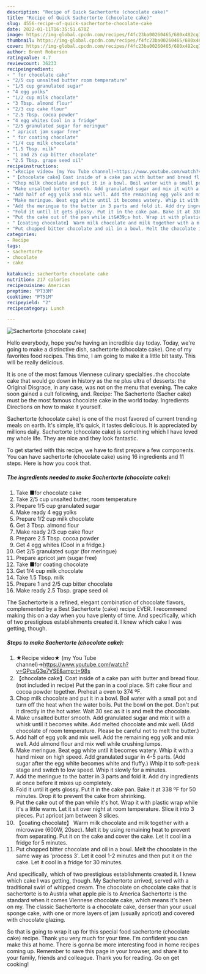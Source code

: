 ```yaml
---
description: "Recipe of Quick Sachertorte (chocolate cake)"
title: "Recipe of Quick Sachertorte (chocolate cake)"
slug: 4556-recipe-of-quick-sachertorte-chocolate-cake
date: 2022-01-11T16:35:51.670Z
image: https://img-global.cpcdn.com/recipes/f4fc23ba00260465/680x482cq70/sachertorte-chocolate-cake-recipe-main-photo.jpg
thumbnail: https://img-global.cpcdn.com/recipes/f4fc23ba00260465/680x482cq70/sachertorte-chocolate-cake-recipe-main-photo.jpg
cover: https://img-global.cpcdn.com/recipes/f4fc23ba00260465/680x482cq70/sachertorte-chocolate-cake-recipe-main-photo.jpg
author: Brent Roberson
ratingvalue: 4.7
reviewcount: 36233
recipeingredient:
- " for chocolate cake"
- "2/5 cup unsalted butter room temperature"
- "1/5 cup granulated sugar"
- "4 egg yolks"
- "1/2 cup milk chocolate"
- "3 Tbsp. almond flour"
- "2/3 cup cake flour"
- "2.5 Tbsp. cocoa powder"
- "4 egg whites Cool in a fridge"
- "2/5 granulated sugar for meringue"
- " apricot jam sugar free"
- " for coating chocolate"
- "1/4 cup milk chocolate"
- "1.5 Tbsp. milk"
- "1 and 25 cup bitter chocolate"
- "2.5 Tbsp. grape seed oil"
recipeinstructions:
- "★Recipe video★ (my You Tube channel)→https://www.youtube.com/watch?v=GPcsG3e7VSE&amp;t=98s"
- "【chocolate cake】Coat inside of a cake pan with butter and bread flour.(not included in recipe) Put the pan in a cool place. Sift cake flour and cocoa powder together. Preheat a oven to 374 ºF."
- "Chop milk chocolate and put it in a bowl. Boil water with a small pot and turn off the heat when the water boils. Put the bowl on the pot. Don&#39;t put it directly in the hot water. Wait 30 sec as it is and melt the chocolate."
- "Make unsalted butter smooth. Add granulated sugar and mix it with a whisk until it becomes white. Add melted chocolate and mix well. (Add chocolate of room temperature. Please be careful not to melt the butter.)"
- "Add half of egg yolk and mix well. Add the remaining egg yolk and mix well. Add almond flour and mix well while crushing lumps."
- "Make meringue. Beat egg white until it becomes watery. Whip it with a hand mixer on high speed. Add granulated sugar in 4-5 parts. (Add sugar after the egg white becomes white and fluffy.) Whip it to soft-peak stage and switch to low speed. Whip it slowly for a minutes."
- "Add the meringue to the batter in 3 parts and fold it. Add dry ingredients at once before it mixes up completely."
- "Fold it until it gets glossy. Put it in the cake pan. Bake it at 338 ºF for 50 minutes. Drop it to prevent the cake from shrinking."
- "Put the cake out of the pan while it&#39;s hot. Wrap it with plastic wrap while it&#39;s a little warm. Let it sit over night at room temperature. Slice it into 3 pieces. Put apricot jam between 3 slices."
- "【coating chocolate】 Warm milk chocolate and milk together with a microwave (600W, 20sec). Melt it by using remaining heat to prevent from separating. Put it on the cake and cover the cake. Let it cool in a fridge for 5 minutes."
- "Put chopped bitter chocolate and oil in a bowl. Melt the chocolate in the same way as &#39;process 3&#39;. Let it cool 1-2 minutes and then put it on the cake. Let it cool in a fridge for 30 minutes."
categories:
- Recipe
tags:
- sachertorte
- chocolate
- cake

katakunci: sachertorte chocolate cake 
nutrition: 217 calories
recipecuisine: American
preptime: "PT33M"
cooktime: "PT51M"
recipeyield: "2"
recipecategory: Lunch

---
```



![Sachertorte (chocolate cake)](https://img-global.cpcdn.com/recipes/f4fc23ba00260465/680x482cq70/sachertorte-chocolate-cake-recipe-main-photo.jpg)

Hello everybody, hope you're having an incredible day today. Today, we're going to make a distinctive dish, sachertorte (chocolate cake). One of my favorites food recipes. This time, I am going to make it a little bit tasty. This will be really delicious.

It is one of the most famous Viennese culinary specialties..the chocolate cake that would go down in history as the ne plus ultra of desserts: the Original Disgrace, in any case, was not on the menu that evening. The cake soon gained a cult following, and. Recipe: The Sachertorte (Sacher cake) must be the most famous chocolate cake in the world today. Ingredients Directions on how to make it yourself.

Sachertorte (chocolate cake) is one of the most favored of current trending meals on earth. It's simple, it's quick, it tastes delicious. It is appreciated by millions daily. Sachertorte (chocolate cake) is something which I have loved my whole life. They are nice and they look fantastic.


To get started with this recipe, we have to first prepare a few components. You can have sachertorte (chocolate cake) using 16 ingredients and 11 steps. Here is how you cook that.

<!--inarticleads1-->

##### The ingredients needed to make Sachertorte (chocolate cake):

1. Take  ■for chocolate cake
1. Take 2/5 cup unsalted butter, room temperature
1. Prepare 1/5 cup granulated sugar
1. Make ready 4 egg yolks
1. Prepare 1/2 cup milk chocolate
1. Get 3 Tbsp. almond flour
1. Make ready 2/3 cup cake flour
1. Prepare 2.5 Tbsp. cocoa powder
1. Get 4 egg whites (Cool in a fridge.)
1. Get 2/5 granulated sugar (for meringue)
1. Prepare  apricot jam (sugar free)
1. Take  ■for coating chocolate
1. Get 1/4 cup milk chocolate
1. Take 1.5 Tbsp. milk
1. Prepare 1 and 2/5 cup bitter chocolate
1. Make ready 2.5 Tbsp. grape seed oil


The Sachertorte is a refined, elegant combination of chocolate flavors, complemented by a Best Sachertorte (cake) recipe EVER. I recommend making this on a day when you have plenty of time. And specifically, which of two prestigious establishments created it. I knew which cake I was getting, though. 

<!--inarticleads2-->

##### Steps to make Sachertorte (chocolate cake):

1. ★Recipe video★ (my You Tube channel)→https://www.youtube.com/watch?v=GPcsG3e7VSE&amp;t=98s
1. 【chocolate cake】Coat inside of a cake pan with butter and bread flour.(not included in recipe) Put the pan in a cool place. Sift cake flour and cocoa powder together. Preheat a oven to 374 ºF.
1. Chop milk chocolate and put it in a bowl. Boil water with a small pot and turn off the heat when the water boils. Put the bowl on the pot. Don&#39;t put it directly in the hot water. Wait 30 sec as it is and melt the chocolate.
1. Make unsalted butter smooth. Add granulated sugar and mix it with a whisk until it becomes white. Add melted chocolate and mix well. (Add chocolate of room temperature. Please be careful not to melt the butter.)
1. Add half of egg yolk and mix well. Add the remaining egg yolk and mix well. Add almond flour and mix well while crushing lumps.
1. Make meringue. Beat egg white until it becomes watery. Whip it with a hand mixer on high speed. Add granulated sugar in 4-5 parts. (Add sugar after the egg white becomes white and fluffy.) Whip it to soft-peak stage and switch to low speed. Whip it slowly for a minutes.
1. Add the meringue to the batter in 3 parts and fold it. Add dry ingredients at once before it mixes up completely.
1. Fold it until it gets glossy. Put it in the cake pan. Bake it at 338 ºF for 50 minutes. Drop it to prevent the cake from shrinking.
1. Put the cake out of the pan while it&#39;s hot. Wrap it with plastic wrap while it&#39;s a little warm. Let it sit over night at room temperature. Slice it into 3 pieces. Put apricot jam between 3 slices.
1. 【coating chocolate】 Warm milk chocolate and milk together with a microwave (600W, 20sec). Melt it by using remaining heat to prevent from separating. Put it on the cake and cover the cake. Let it cool in a fridge for 5 minutes.
1. Put chopped bitter chocolate and oil in a bowl. Melt the chocolate in the same way as &#39;process 3&#39;. Let it cool 1-2 minutes and then put it on the cake. Let it cool in a fridge for 30 minutes.


And specifically, which of two prestigious establishments created it. I knew which cake I was getting, though. My Sachertorte arrived, served with a traditional swirl of whipped cream. The chocolate on chocolate cake that is sachertorte is to Austria what apple pie is to America Sachertorte is the standard when it comes Viennese chocolate cake, which means it&#39;s been on my. The classic Sachertorte is a chocolate cake, denser than your usual sponge cake, with one or more layers of jam (usually apricot) and covered with chocolate glazing. 

So that is going to wrap it up for this special food sachertorte (chocolate cake) recipe. Thank you very much for your time. I'm confident you can make this at home. There is gonna be more interesting food in home recipes coming up. Remember to save this page in your browser, and share it to your family, friends and colleague. Thank you for reading. Go on get cooking!
